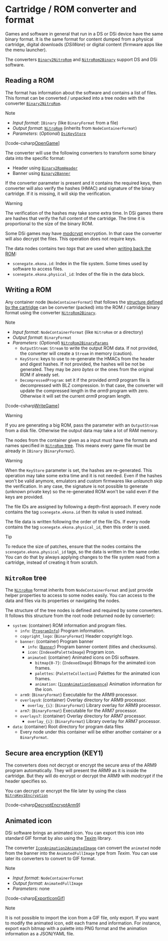 # Cartridge / ROM converter and format

Games and software in general that run in a DS or DSi device have the same
binary format. It is the same format for content dumped from a physical
cartridge, digital downloads (_DSiWare_) or digital content (firmware apps like
the menu launcher).

The converters
[`Binary2NitroRom`](xref:SceneGate.Ekona.Containers.Rom.Binary2NitroRom) and
[`NitroRom2Binary`](xref:SceneGate.Ekona.Containers.Rom.NitroRom2Binary) support
DS and DSi software.

## Reading a ROM

The format has information about the software and contains a list of files. This
format can be converted / unpacked into a tree _nodes_ with the converter
[`Binary2NitroRom`](xref:SceneGate.Ekona.Containers.Rom.Binary2NitroRom).

> [!NOTE]
>
> - _Input format_: `IBinary` (like `BinaryFormat` from a file)
> - _Output format_: [`NitroRom`](xref:SceneGate.Ekona.Containers.Rom.NitroRom)
>   (inherits from `NodeContainerFormat`)
> - _Parameters_: (_Optional_)
>   [`DsiKeyStore`](xref:SceneGate.Ekona.Security.DsiKeyStore)

[!code-csharp[OpenGame](../../../src/Ekona.Examples/QuickStart.cs?name=OpenGame)]

The converter will use the following converters to transform some binary data
into the specific format:

- Header using
  [`Binary2RomHeader`](xref:SceneGate.Ekona.Containers.Rom.Binary2RomHeader)
- Banner using
  [`Binary2Banner`](xref:SceneGate.Ekona.Containers.Rom.Binary2Banner)

If the converter parameter is present and it contains the required keys, then
converter will also verify the hashes (HMAC) and signature of the binary
cartridge. If it is missing, it will skip the verification.

> [!WARNING]  
> The verification of the hashes may take some extra time. In DSi games there
> are hashes that verify the full content of the cartridge. The time it is
> proportional to the size of the binary ROM.

Some DSi games may have
[modcrypt](../../specs/cartridge/security.md#modcrypt-aes-ctr) encryption. In
that case the converter will also decrypt the files. This operation does not
require keys.

The data nodes contains two _tags_ that are used when
[writing back the ROM](#writing-a-rom):

- `scenegate.ekona.id`: Index in the file system. Some times used by software to
  access files.
- `scenegate.ekona.physical_id`: Index of the file in the data block.

## Writing a ROM

Any container node (`NodeContainerFormat`) that follows the
[structure defined by the cartridge](#nitrorom-tree) can be converter (packed)
into the ROM / cartridge binary format using the converter
[`NitroRom2Binary`](xref:SceneGate.Ekona.Containers.Rom.NitroRom2Binary).

> [!NOTE]
>
> - _Input format_: `NodeContainerFormat` (like `NitroRom` or a directory)
> - _Output format_: `BinaryFormat`
> - _Parameters_: (_Optional_)
>   [`NitroRom2BinaryParams`](xref:SceneGate.Ekona.Containers.Rom.NitroRom2BinaryParams)
>   - `OutputStream`: `Stream` to write the output ROM data. If not provided,
>     the converter will create a `Stream` in memory (caution).
>   - `KeyStore`: keys to use to re-generate the HMACs from the header and
>     digest hashes. If not provided, the hashes will be not be generated. They
>     may be _zero bytes_ or the ones from the original ROM if already set.
>   - `DecompressedProgram`: set it if the provided _arm9_ program file is
>     decompressed with BLZ compression. In that case, the converter will update
>     the compressed length in the _arm9_ program with zero. Otherwise it will
>     set the current _arm9_ program length.

[!code-csharp[WriteGame](../../../src/Ekona.Examples/QuickStart.cs?name=WriteGame)]

> [!WARNING]  
> If you are generating a big ROM, pass the parameter with an `OutputStream`
> from a disk file. Otherwise the output data may take a lot of RAM memory.

The nodes from the container given as a input must have the formats and names
specified in [`NitroRom` tree](#nitrorom-tree). This means every game file must
be already in `IBinary` (`BinaryFormat`).

> [!WARNING]  
> When the `KeyStore` parameter is set, the hashes are re-generated. This
> operation may take some extra time and it is not needed. Even if the hashes
> won't be valid anymore, emulators and custom firmwares like _unlaunch_ skip
> the verification. In any case, the signature is not possible to generate
> (unknown private key) so the re-generated ROM won't be valid even if the keys
> are provided.

The file IDs are assigned by following a depth-first approach. If every node
contains the tag `scenegate.ekona.id` then its value is used instead.

The file data is written following the order of the file IDs. If every node
contains the tag `scenegate.ekona.physical_id`, then this order is used.

> [!TIP]  
> To reduce the size of patches, ensure that the nodes contains the
> `scenegate.ekona.physical_id` tags, so the data is written in the same order.
> You can do that by always applying changes to the file system read from a
> cartridge, instead of creating it from scratch.

## `NitroRom` tree

The [`NitroRom`](xref:SceneGate.Ekona.Containers.Rom.NitroRom) format inherits
from `NodeContainerFormat` and just provide helper properties to access to some
nodes easily. You can access to the data and files via its properties or
navigating the nodes.

The structure of the tree nodes is defined and required by some converters. It
follows this structure from the root node (returned node by converter):

- `system`: (container) ROM information and program files.
  - `info`: ([`ProgramInfo`](xref:SceneGate.Ekona.Containers.Rom.ProgramInfo))
    Program information.
  - `copyright_logo`: (`BinaryFormat`) Header copyright logo.
  - `banner`: (container) Program banner
    - `info`: ([`Banner`](xref:SceneGate.Ekona.Containers.Rom.Banner)) Program
      banner content (titles and checksums).
    - `icon`: (`IndexedPaletteImage`) Program icon.
    - `animated`: (container) Animated icons on DSi software.
      - `bitmap{0-7}`: (`IndexedImage`) Bitmaps for the animated icon frames.
      - `palettes`: (`PaletteCollection`) Palettes for the animated icon frames.
      - `animation`:
        ([`IconAnimationSequence`](xref:SceneGate.Ekona.Containers.Rom.IconAnimationSequence))
        Animation information for the icon.
  - `arm9`: (`BinaryFormat`) Executable for the ARM9 processor.
  - `overlays9`: (container) Overlay directory for ARM9 processor.
    - `overlay_{i}`: (`BinaryFormat`) Library overlay for ARM9 processor.
  - `arm7`: (`BinaryFormat`) Executable for the ARM7 processor.
  - `overlays7`: (container) Overlay directory for ARM7 processor.
    - `overlay_{i}`: (`BinaryFormat`) Library overlay for ARM7 processor.
- `data`: (container) Root directory for program data files
  - Every node under this container will be either another container or a
    `BinaryFormat`.

## Secure area encryption (KEY1)

The converters does not decrypt or encrypt the secure area of the ARM9 program
automatically. They will present the ARM9 as it is inside the cartridge. But
they will do encrypt or decrypt the ARM9 with _modcrypt_ if the header specifies
so.

You can decrypt or encrypt the file later by using the class
[`NitroKey1Encryption`](xref:SceneGate.Ekona.Security.NitroKey1Encryption)

[!code-csharp[DecryptEncryptArm9](../../../src/Ekona.Examples/Cartridge.cs?name=DecryptEncryptArm9)]

## Animated icon

DSi software brings an animated icon. You can export this icon into standard GIF
format by also using the [Texim](https://github.com/SceneGate/Texim) library.

The converter
[`IconAnimation2AnimatedImage`](xref:SceneGate.Ekona.Containers.Rom.IconAnimation2AnimatedImage)
can convert the `animated` node from the banner into the `AnimatedFullImage`
type from _Texim_. You can use later its converters to convert to GIF format.

> [!NOTE]
>
> - _Input format_: `NodeContainerFormat`
> - _Output format_: `AnimatedFullImage`
> - _Parameters_: none

[!code-csharp[ExportIconGif](../../../src/Ekona.Examples/Cartridge.cs?name=ExportIconGif)]

> [!NOTE]  
> It is not possible to import the icon from a GIF file, only export. If you
> want to modify the animated icon, edit each frame and information. For
> instance, export each bitmap with a palette into PNG format and the animation
> information as a JSON/YAML file.
